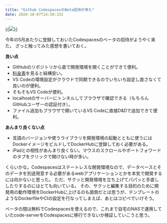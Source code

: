 ```yaml
---
title: "Github CodespacesのBeta招待が来た"
date: 2020-10-07T14:50:33Z
---
```


{{<image src="codespaces-beta-invites.png">}}

今年の5月あたりに登録しておいたCodespacesのベータの招待がようやく来た。
ざっと触ってみた感想を書いておく。

<!--more-->

**良い点**

- GitHubのリポジトリから直で開発環境を開くことができて便利。
- [料金表](https://docs.github.com/en/free-pro-team@latest/github/developing-online-with-codespaces/about-billing-for-codespaces)を見ると結構安い。
- VS Codeの環境設定がクラウドで同期できるのでいちいち設定し直さなくて良いのが便利。
- そもそもVS Codeが便利。
- localhostのサーバーにトンネルしてブラウザで確認できる（もちろんGitHubユーザーの認証付き）。
- ファイル追加もブラウザで開いているVS Codeに直接D&Dで追加できて便利。

**あんまり良くない点**

- 言語のバージョンや使うライブラリを開発環境の起動とともに使うにはDockerイメージをビルドしてDockerHubに登録しておく必要がある。
- iPadとの相性があんまり良くない。マウスのスクロールやポートフォワードのタブをクリックで開けない時が多い。

くらいかな。Codespacesはステートレスな開発環境なので、データベースとそのデータを別途用意する必要があるwebアプリケーションとかを本気で開発するには向かないと思った。
ただ、サクッと開発環境を立ち上げてパパッと手直ししたりするのにはとても向いている。
その、サクッと編集する目的のために開発用の動作環境をDockerHubに上げるのも面倒だとは思うが、テンプレートのようなDockerfileやCIの設定を行なってしまえば、あとはコピペでいけそう。

ベータの間は無料でCodespacesを使えるので、これまで自宅のNASで運用していたcode-serverをCodespacesに移行できないか検証していこうと思う。